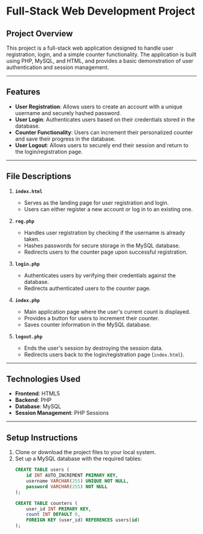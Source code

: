 # Full-Stack Web Development Project

## Project Overview
This project is a full-stack web application designed to handle user registration, login, and a simple counter functionality. The application is built using PHP, MySQL, and HTML, and provides a basic demonstration of user authentication and session management.

---

## Features
- **User Registration**: Allows users to create an account with a unique username and securely hashed password.
- **User Login**: Authenticates users based on their credentials stored in the database.
- **Counter Functionality**: Users can increment their personalized counter and save their progress in the database.
- **User Logout**: Allows users to securely end their session and return to the login/registration page.

---

## File Descriptions
1. **`index.html`**  
   - Serves as the landing page for user registration and login.
   - Users can either register a new account or log in to an existing one.

2. **`reg.php`**  
   - Handles user registration by checking if the username is already taken.
   - Hashes passwords for secure storage in the MySQL database.
   - Redirects users to the counter page upon successful registration.

3. **`login.php`**  
   - Authenticates users by verifying their credentials against the database.
   - Redirects authenticated users to the counter page.

4. **`index.php`**  
   - Main application page where the user's current count is displayed.
   - Provides a button for users to increment their counter.
   - Saves counter information in the MySQL database.

5. **`logout.php`**  
   - Ends the user's session by destroying the session data.
   - Redirects users back to the login/registration page (`index.html`).

---

## Technologies Used
- **Frontend**: HTML5
- **Backend**: PHP
- **Database**: MySQL
- **Session Management**: PHP Sessions

---

## Setup Instructions
1. Clone or download the project files to your local system.
2. Set up a MySQL database with the required tables:
   ```sql
   CREATE TABLE users (
       id INT AUTO_INCREMENT PRIMARY KEY,
       username VARCHAR(255) UNIQUE NOT NULL,
       password VARCHAR(255) NOT NULL
   );

   CREATE TABLE counters (
       user_id INT PRIMARY KEY,
       count INT DEFAULT 0,
       FOREIGN KEY (user_id) REFERENCES users(id)
   );
